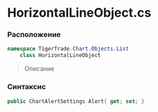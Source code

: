 
# HorizontalLineObject.cs
### Расположение
```csharp
namespace TigerTrade.Chart.Objects.List  
    class HorizontalLineObject
```

> Описание

### Синтаксис
```csharp
public ChartAlertSettings Alert{ get; set; }
```
